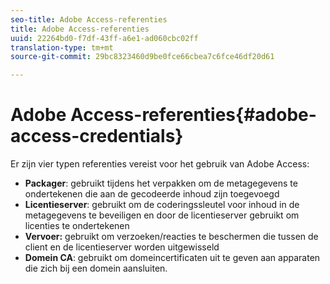 ```yaml
---
seo-title: Adobe Access-referenties
title: Adobe Access-referenties
uuid: 22264bd0-f7df-43ff-a6e1-ad060cbc02ff
translation-type: tm+mt
source-git-commit: 29bc8323460d9be0fce66cbea7c6fce46df20d61

---
```



# Adobe Access-referenties{#adobe-access-credentials}

Er zijn vier typen referenties vereist voor het gebruik van Adobe Access:

* **Packager**: gebruikt tijdens het verpakken om de metagegevens te ondertekenen die aan de gecodeerde inhoud zijn toegevoegd
* **Licentieserver**: gebruikt om de coderingssleutel voor inhoud in de metagegevens te beveiligen en door de licentieserver gebruikt om licenties te ondertekenen
* **Vervoer:** gebruikt om verzoeken/reacties te beschermen die tussen de client en de licentieserver worden uitgewisseld
* **Domein CA**: gebruikt om domeincertificaten uit te geven aan apparaten die zich bij een domein aansluiten.

